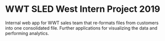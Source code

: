 # WWT SLED West Intern Project 2019
Internal web app for WWT sales team that re-formats files from customers into one consolidated file. Further applications for visualizing the data and performing analytics.
